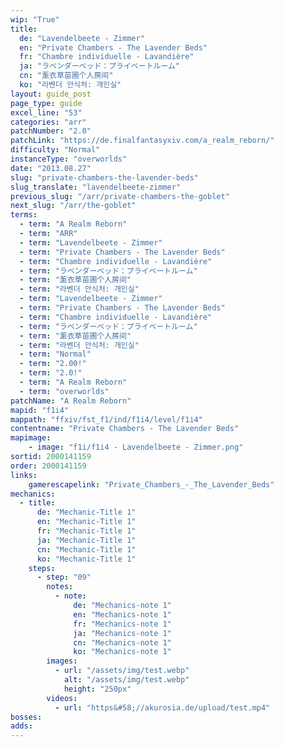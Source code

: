 ```yaml
---
wip: "True"
title:
  de: "Lavendelbeete - Zimmer"
  en: "Private Chambers - The Lavender Beds"
  fr: "Chambre individuelle - Lavandière"
  ja: "ラベンダーベッド：プライベートルーム"
  cn: "薰衣草苗圃个人房间"
  ko: "라벤더 안식처: 개인실"
layout: guide_post
page_type: guide
excel_line: "53"
categories: "arr"
patchNumber: "2.0"
patchLink: "https://de.finalfantasyxiv.com/a_realm_reborn/"
difficulty: "Normal"
instanceType: "overworlds"
date: "2013.08.27"
slug: "private-chambers-the-lavender-beds"
slug_translate: "lavendelbeete-zimmer"
previous_slug: "/arr/private-chambers-the-goblet"
next_slug: "/arr/the-goblet"
terms:
  - term: "A Realm Reborn"
  - term: "ARR"
  - term: "Lavendelbeete - Zimmer"
  - term: "Private Chambers - The Lavender Beds"
  - term: "Chambre individuelle - Lavandière"
  - term: "ラベンダーベッド：プライベートルーム"
  - term: "薰衣草苗圃个人房间"
  - term: "라벤더 안식처: 개인실"
  - term: "Lavendelbeete - Zimmer"
  - term: "Private Chambers - The Lavender Beds"
  - term: "Chambre individuelle - Lavandière"
  - term: "ラベンダーベッド：プライベートルーム"
  - term: "薰衣草苗圃个人房间"
  - term: "라벤더 안식처: 개인실"
  - term: "Normal"
  - term: "2.00!"
  - term: "2.0!"
  - term: "A Realm Reborn"
  - term: "overworlds"
patchName: "A Realm Reborn"
mapid: "f1i4"
mappath: "ffxiv/fst_f1/ind/f1i4/level/f1i4"
contentname: "Private Chambers - The Lavender Beds"
mapimage:
    - image: "f1i/f1i4 - Lavendelbeete - Zimmer.png"
sortid: 2000141159
order: 2000141159
links:
    gamerescapelink: "Private_Chambers_-_The_Lavender_Beds"
mechanics:
  - title:
      de: "Mechanic-Title 1"
      en: "Mechanic-Title 1"
      fr: "Mechanic-Title 1"
      ja: "Mechanic-Title 1"
      cn: "Mechanic-Title 1"
      ko: "Mechanic-Title 1"
    steps:
      - step: "09"
        notes:
          - note:
              de: "Mechanics-note 1"
              en: "Mechanics-note 1"
              fr: "Mechanics-note 1"
              ja: "Mechanics-note 1"
              cn: "Mechanics-note 1"
              ko: "Mechanics-note 1"
        images:
          - url: "/assets/img/test.webp"
            alt: "/assets/img/test.webp"
            height: "250px"
        videos:
          - url: "https&#58;//akurosia.de/upload/test.mp4"
bosses:
adds:
---
```


